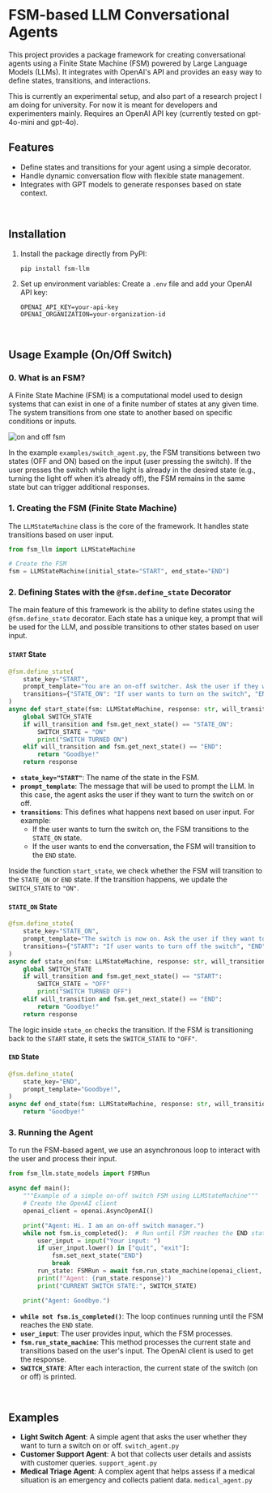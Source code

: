 # FSM-based LLM Conversational Agents
This project provides a package framework for creating conversational agents using a Finite State Machine (FSM) powered by Large Language Models (LLMs). It integrates with OpenAI's API and provides an easy way to define states, transitions, and interactions.

This is currently an experimental setup, and also part of a research project I am doing for university. For now it is meant for developers and experimenters mainly. Requires an OpenAI API key (currently tested on gpt-4o-mini and gpt-4o).


## Features

- Define states and transitions for your agent using a simple decorator.
- Handle dynamic conversation flow with flexible state management.
- Integrates with GPT models to generate responses based on state context.

<br/>

## Installation

1. Install the package directly from PyPI:
   ```
   pip install fsm-llm
   ```


2. Set up environment variables:
   Create a `.env` file and add your OpenAI API key:
     ```
     OPENAI_API_KEY=your-api-key
     OPENAI_ORGANIZATION=your-organization-id
     ```
<br/>

## Usage Example (On/Off Switch)

### 0. What is an FSM?
A Finite State Machine (FSM) is a computational model used to design systems that can exist in one of a finite number of states at any given time. The system transitions from one state to another based on specific conditions or inputs.

![on and off fsm](https://github.com/user-attachments/assets/a804de3d-47c4-4b02-a461-4f95340eab9f)

In the example ```examples/switch_agent.py```, the FSM transitions between two states (OFF and ON) based on the input (user pressing the switch). If the user presses the switch while the light is already in the desired state (e.g., turning the light off when it’s already off), the FSM remains in the same state but can trigger additional responses.




### 1. **Creating the FSM (Finite State Machine)**
The `LLMStateMachine` class is the core of the framework. It handles state transitions based on user input.
```python
from fsm_llm import LLMStateMachine

# Create the FSM
fsm = LLMStateMachine(initial_state="START", end_state="END")
```


### 2. **Defining States with the `@fsm.define_state` Decorator**

The main feature of this framework is the ability to define states using the `@fsm.define_state` decorator. Each state has a unique key, a prompt that will be used for the LLM, and possible transitions to other states based on user input.

#### `START` State

```python
@fsm.define_state(
    state_key="START",
    prompt_template="You are an on-off switcher. Ask the user if they want to turn the switch on or off.",
    transitions={"STATE_ON": "If user wants to turn on the switch", "END": "If user wants to end the conversation"},
)
async def start_state(fsm: LLMStateMachine, response: str, will_transition: bool):
    global SWITCH_STATE
    if will_transition and fsm.get_next_state() == "STATE_ON":
        SWITCH_STATE = "ON"
        print("SWITCH TURNED ON")
    elif will_transition and fsm.get_next_state() == "END":
        return "Goodbye!"
    return response
```

- **`state_key="START"`**: The name of the state in the FSM.
- **`prompt_template`**: The message that will be used to prompt the LLM. In this case, the agent asks the user if they want to turn the switch on or off.
- **`transitions`**: This defines what happens next based on user input. For example:
  - If the user wants to turn the switch on, the FSM transitions to the `STATE_ON` state.
  - If the user wants to end the conversation, the FSM will transition to the `END` state.

Inside the function `start_state`, we check whether the FSM will transition to the `STATE_ON` or `END` state. If the transition happens, we update the `SWITCH_STATE` to `"ON"`.

#### `STATE_ON` State

```python
@fsm.define_state(
    state_key="STATE_ON",
    prompt_template="The switch is now on. Ask the user if they want to turn off the switch or end the conversation.",
    transitions={"START": "If user wants to turn off the switch", "END": "If user wants to end the conversation"},
)
async def state_on(fsm: LLMStateMachine, response: str, will_transition: bool):
    global SWITCH_STATE
    if will_transition and fsm.get_next_state() == "START":
        SWITCH_STATE = "OFF"
        print("SWITCH TURNED OFF")
    elif will_transition and fsm.get_next_state() == "END":
        return "Goodbye!"
    return response
```

The logic inside `state_on` checks the transition. If the FSM is transitioning back to the `START` state, it sets the `SWITCH_STATE` to `"OFF"`.

#### `END` State

```python
@fsm.define_state(
    state_key="END",
    prompt_template="Goodbye!",
)
async def end_state(fsm: LLMStateMachine, response: str, will_transition: bool):
    return "Goodbye!"
```


### 3. **Running the Agent**

To run the FSM-based agent, we use an asynchronous loop to interact with the user and process their input.
```python
from fsm_llm.state_models import FSMRun
```

```python
async def main():
    """Example of a simple on-off switch FSM using LLMStateMachine"""
    # Create the OpenAI client
    openai_client = openai.AsyncOpenAI()

    print("Agent: Hi. I am an on-off switch manager.")
    while not fsm.is_completed():  # Run until FSM reaches the END state
        user_input = input("Your input: ")
        if user_input.lower() in ["quit", "exit"]:
            fsm.set_next_state("END")
            break
        run_state: FSMRun = await fsm.run_state_machine(openai_client, user_input=user_input)
        print(f"Agent: {run_state.response}")
        print("CURRENT SWITCH STATE:", SWITCH_STATE)

    print("Agent: Goodbye.")
```

- **`while not fsm.is_completed()`**: The loop continues running until the FSM reaches the `END` state.
- **`user_input`**: The user provides input, which the FSM processes.
- **`fsm.run_state_machine`**: This method processes the current state and transitions based on the user's input. The OpenAI client is used to get the response.
- **`SWITCH_STATE`**: After each interaction, the current state of the switch (on or off) is printed.



<br/>

## Examples

- **Light Switch Agent**: A simple agent that asks the user whether they want to turn a switch on or off. ```switch_agent.py```
- **Customer Support Agent**: A bot that collects user details and assists with customer queries. ```support_agent.py```
- **Medical Triage Agent**: A complex agent that helps assess if a medical situation is an emergency and collects patient data. ```medical_agent.py```

<!-- ## Contributing
Feel free to fork, star, and create pull requests. Contributions are welcome! -->
